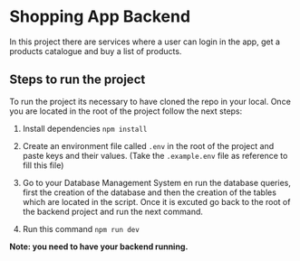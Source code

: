 # Shopping App Backend

In this project there are services where a user can login in the app, get a products catalogue and buy a list of products.

## Steps to run the project

To run the project its necessary to have cloned the repo in your local. Once you are located in the root of the project follow the next steps:

1. Install dependencies
   `npm install`

2. Create an environment file called `.env` in the root of the project and paste keys and their values. (Take the `.example.env` file as reference to fill this file)

3. Go to your Database Management System en run the database queries, first the creation of the database and then the creation of the tables which are located in the script. Once it is excuted go back to the root of the backend project and run the next command.

4. Run this command
   `npm run dev`

**Note: you need to have your backend running.**
